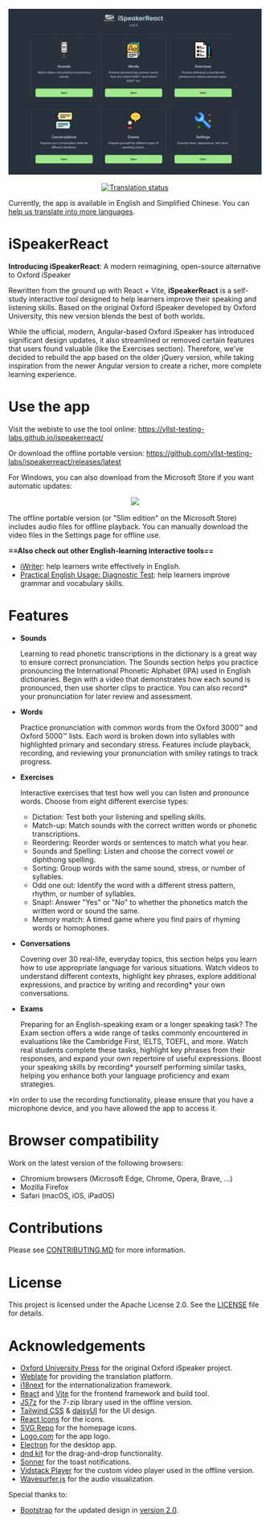 <p align="center">
  <img src="./public/images/homepage_screenshot.webp" alt="iSpeakerReact homepage screenshot" />
</p>

<p align="center">
  <a href="https://hosted.weblate.org/engage/ispeakerreact/">
    <img src="https://hosted.weblate.org/widget/ispeakerreact/ispeakerreact-component/multi-blue.svg" width="600px" alt="Translation status" />
  </a>
</p>

Currently, the app is available in English and Simplified Chinese. You can [help us translate into more languages](https://github.com/yllst-testing-labs/ispeakerreact/issues/18).

# iSpeakerReact

**Introducing iSpeakerReact**: A modern reimagining, open-source alternative to Oxford iSpeaker

Rewritten from the ground up with React + Vite, **iSpeakerReact** is a self-study interactive tool designed to help learners improve their speaking and listening skills. Based on the original Oxford iSpeaker developed by Oxford University, this new version blends the best of both worlds.

While the official, modern, Angular-based Oxford iSpeaker has introduced significant design updates, it also streamlined or removed certain features that users found valuable (like the Exercises section). Therefore, we’ve decided to rebuild the app based on the older jQuery version, while taking inspiration from the newer Angular version to create a richer, more complete learning experience.

# Use the app

Visit the webiste to use the tool online: <https://yllst-testing-labs.github.io/ispeakerreact/>

Or download the offline portable version: <https://github.com/yllst-testing-labs/ispeakerreact/releases/latest>

For Windows, you can also download from the Microsoft Store if you want automatic updates:

<p align="center">
    <a href="https://apps.microsoft.com/store/detail/9NWK49GLXGFP?launch=true&mode=mini">
        <img width="300px" src="https://get.microsoft.com/images/en-us%20dark.svg"/>
    </a>
</p>

The offline portable version (or "Slim edition" on the Microsoft Store) includes audio files for offline playback. You can manually download the video files in the Settings page for offline use.

**==Also check out other English-learning interactive tools==**

- [iWriter](http://github.com/yell0wsuit/iwriter): help learners write effectively in English.
- [Practical English Usage: Diagnostic Test](http://github.com/yell0wsuit/oxford-peu-diagnostics): help learners improve grammar and vocabulary skills.

# Features

- **Sounds**

  Learning to read phonetic transcriptions in the dictionary is a great way to ensure correct pronunciation. The Sounds section helps you practice pronouncing the International Phonetic Alphabet (IPA) used in English dictionaries. Begin with a video that demonstrates how each sound is pronounced, then use shorter clips to practice. You can also record* your pronunciation for later review and assessment.

- **Words**

  Practice pronunciation with common words from the Oxford 3000™ and Oxford 5000™ lists. Each word is broken down into syllables with highlighted primary and secondary stress. Features include playback, recording, and reviewing your pronunciation with smiley ratings to track progress.

- **Exercises**

  Interactive exercises that test how well you can listen and pronounce words. Choose from eight different exercise types:

  - Dictation: Test both your listening and spelling skills.
  - Match-up: Match sounds with the correct written words or phonetic transcriptions.
  - Reordering: Reorder words or sentences to match what you hear.
  - Sounds and Spelling: Listen and choose the correct vowel or diphthong spelling.
  - Sorting: Group words with the same sound, stress, or number of syllables.
  - Odd one out: Identify the word with a different stress pattern, rhythm, or number of syllables.
  - Snap!: Answer "Yes" or "No" to whether the phonetics match the written word or sound the same.
  - Memory match: A timed game where you find pairs of rhyming words or homophones.

- **Conversations**

  Covering over 30 real-life, everyday topics, this section helps you learn how to use appropriate language for various situations. Watch videos to understand different contexts, highlight key phrases, explore additional expressions, and practice by writing and recording* your own conversations.

- **Exams**

  Preparing for an English-speaking exam or a longer speaking task? The Exam section offers a wide range of tasks commonly encountered in evaluations like the Cambridge First, IELTS, TOEFL, and more. Watch real students complete these tasks, highlight key phrases from their responses, and expand your own repertoire of useful expressions. Boost your speaking skills by recording* yourself performing similar tasks, helping you enhance both your language proficiency and exam strategies.

*In order to use the recording functionality, please ensure that you have a microphone device, and you have allowed the app to access it.

# Browser compatibility

Work on the latest version of the following browsers:

- Chromium browsers (Microsoft Edge, Chrome, Opera, Brave, ...)
- Mozilla Firefox
- Safari (macOS, iOS, iPadOS)

# Contributions

Please see [CONTRIBUTING.MD](./CONTRIBUTING.md) for more information.

# License

This project is licensed under the Apache License 2.0. See the [LICENSE](./LICENSE) file for details.

# Acknowledgements

- [Oxford University Press](https://www.oxfordlearnersdictionaries.com/) for the original Oxford iSpeaker project.
- [Weblate](https://weblate.org/) for providing the translation platform.
- [i18next](https://www.i18next.com/) for the internationalization framework.
- [React](https://react.dev/) and [Vite](https://vitejs.dev/) for the frontend framework and build tool.
- [JS7z](https://github.com/GMH-Code/JS7z) for the 7-zip library used in the offline version.
- [Tailwind CSS](https://tailwindcss.com/) & [daisyUI](https://daisyui.com/) for the UI design.
- [React Icons](https://react-icons.github.io/react-icons/) for the icons.
- [SVG Repo](https://www.svgrepo.com/) for the homepage icons.
- [Logo.com](https://logo.com/) for the app logo.
- [Electron](https://www.electronjs.org/) for the desktop app.
- [dnd kit](https://dndkit.com/) for the drag-and-drop functionality.
- [Sonner](https://sonner.emilkowal.ski/) for the toast notifications.
- [Vidstack Player](https://vidstack.io/) for the custom video player used in the offline version.
- [Wavesurfer.js](https://wavesurfer.xyz/) for the audio visualization.

Special thanks to:

- [Bootstrap](https://getbootstrap.com/) for the updated design in [version 2.0](https://github.com/yllst-testing-labs/ispeakerreact/pull/6).
